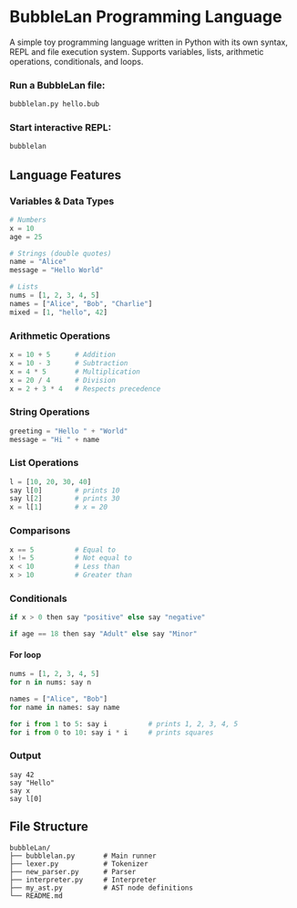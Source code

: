 # BubbleLan Programming Language

A simple toy programming language written in Python with its own syntax, REPL and file execution system. Supports variables, lists, arithmetic operations, conditionals, and loops.

### Run a BubbleLan file:
```bash
bubblelan.py hello.bub
```

### Start interactive REPL:
```bash
bubblelan 
```

## Language Features

### Variables & Data Types
```python
# Numbers
x = 10
age = 25

# Strings (double quotes)
name = "Alice"
message = "Hello World"

# Lists
nums = [1, 2, 3, 4, 5]
names = ["Alice", "Bob", "Charlie"]
mixed = [1, "hello", 42]
```

### Arithmetic Operations
```python
x = 10 + 5      # Addition
x = 10 - 3      # Subtraction
x = 4 * 5       # Multiplication
x = 20 / 4      # Division
x = 2 + 3 * 4   # Respects precedence
```

### String Operations
```python
greeting = "Hello " + "World"
message = "Hi " + name
```

### List Operations
```python
l = [10, 20, 30, 40]
say l[0]        # prints 10
say l[2]        # prints 30
x = l[1]        # x = 20
```

### Comparisons
```python
x == 5          # Equal to
x != 5          # Not equal to
x < 10          # Less than
x > 10          # Greater than
```

### Conditionals
```python
if x > 0 then say "positive" else say "negative"

if age == 18 then say "Adult" else say "Minor"
```

#### For loop
```python
nums = [1, 2, 3, 4, 5]
for n in nums: say n

names = ["Alice", "Bob"]
for name in names: say name

for i from 1 to 5: say i          # prints 1, 2, 3, 4, 5
for i from 0 to 10: say i * i     # prints squares
```

### Output
```
say 42
say "Hello"
say x
say l[0]
```

## File Structure

```
bubbleLan/
├── bubblelan.py       # Main runner 
├── lexer.py           # Tokenizer
├── new_parser.py      # Parser
├── interpreter.py     # Interpreter
├── my_ast.py          # AST node definitions
└── README.md
```

